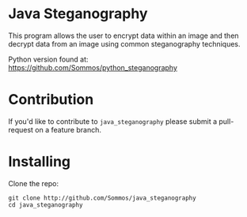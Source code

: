 # Java Steganography

This program allows the user to encrypt data within an image and then decrypt data from an image using common steganography techniques.

Python version found at: https://github.com/Sommos/python_steganography

# Contribution

If you'd like to contribute to `java_steganography` please submit a pull-request on a
feature branch.

# Installing

Clone the repo:

    git clone http://github.com/Sommos/java_steganography
    cd java_steganography
